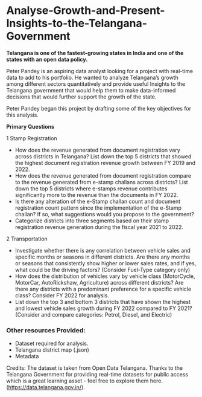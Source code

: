 # Analyse-Growth-and-Present-Insights-to-the-Telangana-Government
**Telangana is one of the fastest-growing states in India and one of the states with an open data policy.** 

Peter Pandey is an aspiring data analyst looking for a project with real-time data to add to his portfolio. He wanted to analyze Telangana’s growth among different sectors quantitatively and provide useful Insights to the Telangana government that would help them to make data-informed decisions that would further support the growth of the state.

Peter Pandey began this project by drafting some of the key objectives for this analysis.

**Primary Questions**

1 Stamp Registration

* How does the revenue generated from document registration vary across districts in Telangana? List down the top 5 districts that showed the highest document registration revenue growth between FY 2019 and 2022.
* How does the revenue generated from document registration compare to the revenue generated from e-stamp challans across districts? List down the top 5 districts where e-stamps revenue contributes significantly more to the revenue than the documents in FY 2022.
* Is there any alteration of the e-Stamp challan count and document registration count pattern since the implementation of the e-Stamp challan? If so, what suggestions would you propose to the government?
* Categorize districts into three segments based on their stamp registration revenue generation during the fiscal year 2021 to 2022.

2 Transportation
* Investigate whether there is any correlation between vehicle sales and specific months or seasons in different districts. Are there any months or seasons that consistently show higher or lower sales rates, and if yes, what could be the driving factors? (Consider Fuel-Type category only)
* How does the distribution of vehicles vary by vehicle class (MotorCycle, MotorCar, AutoRickshaw, Agriculture) across different districts? Are there any districts with a predominant preference for a specific vehicle class? Consider FY 2022 for analysis.
* List down the top 3 and bottom 3 districts that have shown the highest and lowest vehicle sales growth during FY 2022 compared to FY 2021? (Consider and compare categories: Petrol, Diesel, and Electric)




### Other resources Provided:

* Dataset required for analysis.
* Telangana district map (.json)
* Metadata


Credits: The dataset is taken from Open Data Telangana. Thanks to the Telangana Government for providing real-time datasets for public access which is a great learning asset - feel free to explore them here. (https://data.telangana.gov.in/). 
